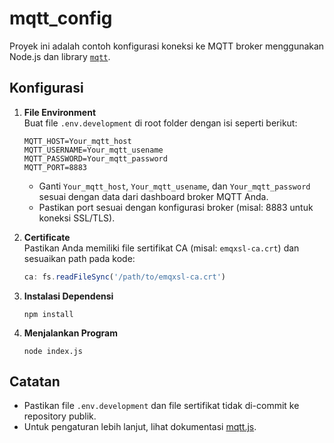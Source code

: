 # mqtt_config

Proyek ini adalah contoh konfigurasi koneksi ke MQTT broker menggunakan Node.js dan library [`mqtt`](https://www.npmjs.com/package/mqtt).

## Konfigurasi

1. **File Environment**  
   Buat file `.env.development` di root folder dengan isi seperti berikut:
   ```
   MQTT_HOST=Your_mqtt_host
   MQTT_USERNAME=Your_mqtt_usename
   MQTT_PASSWORD=Your_mqtt_password
   MQTT_PORT=8883
   ```
   - Ganti `Your_mqtt_host`, `Your_mqtt_usename`, dan `Your_mqtt_password` sesuai dengan data dari dashboard broker MQTT Anda.
   - Pastikan port sesuai dengan konfigurasi broker (misal: 8883 untuk koneksi SSL/TLS).

2. **Certificate**  
   Pastikan Anda memiliki file sertifikat CA (misal: `emqxsl-ca.crt`) dan sesuaikan path pada kode:
   ```js
   ca: fs.readFileSync('/path/to/emqxsl-ca.crt')
   ```

3. **Instalasi Dependensi**
   ```
   npm install
   ```

4. **Menjalankan Program**
   ```
   node index.js
   ```

## Catatan
- Pastikan file `.env.development` dan file sertifikat tidak di-commit ke repository publik.
- Untuk pengaturan lebih lanjut, lihat dokumentasi [mqtt.js](https://github.com/mqttjs/MQTT.js).
